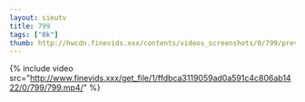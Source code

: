 ```yaml
--- 
layout: sieutv
title: 799
tags: ["0k"]
thumb: http://hwcdn.finevids.xxx/contents/videos_screenshots/0/799/preview.mp4.jpg
---
```

{% include video src="http://www.finevids.xxx/get_file/1/ffdbca3119059ad0a591c4c806ab1422/0/799/799.mp4/" %} 
